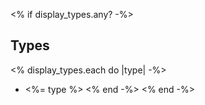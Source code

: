 <% if display_types.any? -%>
## Types

<% display_types.each do |type| -%>
  * <%= type %>
<% end -%>
<% end -%>
